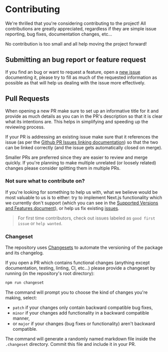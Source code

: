 # Contributing

We're thrilled that you're considering contributing to the project! All contributions are greatly appreciated, regardless if they are simple issue reporting, bug fixes, documentation changes, etc...

No contribution is too small and all help moving the project forward!

## Submitting an bug report or feature request

If you find an bug or want to request a feature, open a [new issue](https://github.com/fleek-platform/next-on-fleek/issues/new) documenting it, please try to fill as much of the requested information as possible as that will help us dealing with the issue more effectively.

## Pull Requests

When opening a new PR make sure to set up an informative title for it and provide as much details as you can in the PR's description so that it is clear what its intentions are. This helps in simplifying and speeding up the reviewing process.

If your PR is addressing an existing issue make sure that it references the issue (as per the [Github PR Issues linking documentation](https://docs.github.com/en/issues/tracking-your-work-with-issues/linking-a-pull-request-to-an-issue)) so that the two can be linked correctly (and the issue gets automatically closed on merge).

Smaller PRs are preferred since they are easier to review and merge quickly. If you're planning to make multiple unrelated (or loosely related) changes please consider splitting them in multiple PRs.

<!-- TODO: add section (or a link to a separate document) on how develop the packages locally -->

### Not sure what to contribute on?

If you're looking for something to help us with, what we believe would be most valuable to us is to either: try to implement Next.js functionality which we currently don't support (which you can see in the [Supported Versions and Features document](https://github.com/fleek-platform/next-on-fleek/blob/main/packages/next-on-fleek/docs/supported.md)), or help us fix existing [issues](https://github.com/fleek-platform/next-on-fleek/issues).

> For first time contributors, check out issues labeled as `good first issue` or `help wanted`.

### Changeset

The repository uses [Changesets](https://github.com/changesets/changesets) to automate the versioning of the package and its changelog.

If you open a PR which contains functional changes (anything except documentation, testing, linting, CI, etc...) please provide a changeset by running (in the repository's root directory):

```sh
npm run changeset
```

The command will prompt you to choose the kind of changes you're making, select:

- `patch` if your changes only contain backward compatible bug fixes,
- `minor` if your changes add functionality in a backward compatible manner,
- or `major` if your changes (bug fixes or functionality) aren't backward compatible.

The command will generate a randomly named markdown file inside the `.changeset` directory. Commit this file and include it in your PR.
